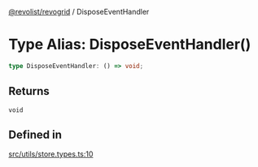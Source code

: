 [@revolist/revogrid](README.md) / DisposeEventHandler

# Type Alias: DisposeEventHandler()

```ts
type DisposeEventHandler: () => void;
```

## Returns

`void`

## Defined in

[src/utils/store.types.ts:10](https://github.com/revolist/revogrid/blob/8d359a6641aa3d85978ae1d816f404366e0fe6c4/src/utils/store.types.ts#L10)
